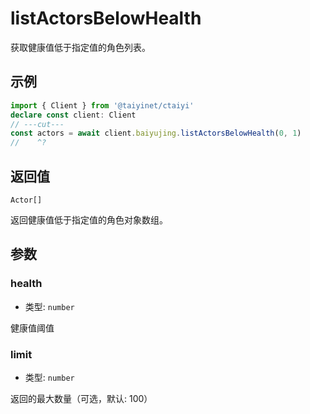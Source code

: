 # listActorsBelowHealth

获取健康值低于指定值的角色列表。

## 示例

```ts twoslash
import { Client } from '@taiyinet/ctaiyi'
declare const client: Client
// ---cut---
const actors = await client.baiyujing.listActorsBelowHealth(0, 1)
//    ^?
```

## 返回值

`Actor[]`

返回健康值低于指定值的角色对象数组。

## 参数

### health

- 类型: `number`

健康值阈值

### limit

- 类型: `number`

返回的最大数量（可选，默认: 100）
